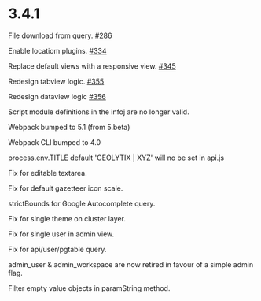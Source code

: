 # 3.4.1

File download from query. [#286](https://github.com/GEOLYTIX/xyz/issues/286)

Enable locatiom plugins. [#334](https://github.com/GEOLYTIX/xyz/issues/334)

Replace default views with a responsive view. [#345](https://github.com/GEOLYTIX/xyz/issues/345)

Redesign tabview logic. [#355](https://github.com/GEOLYTIX/xyz/issues/355)

Redesign dataview logic [#356](https://github.com/GEOLYTIX/xyz/issues/356)

Script module definitions in the infoj are no longer valid.

Webpack bumped to 5.1 (from 5.beta)

Webpack CLI bumped to 4.0

process.env.TITLE default 'GEOLYTIX | XYZ' will no be set in api.js

Fix for editable textarea.

Fix for default gazetteer icon scale.

strictBounds for Google Autocomplete query.

Fix for single theme on cluster layer.

Fix for single user in admin view.

Fix for api/user/pgtable query.

admin_user & admin_workspace are now retired in favour of a simple admin flag.

Filter empty value objects in paramString method.